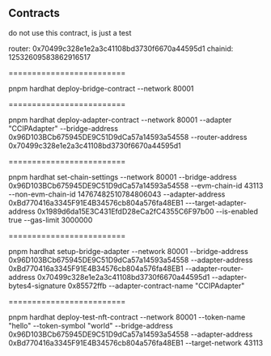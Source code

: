 ## Contracts

do not use this contract, is just a test

router: 0x70499c328e1e2a3c41108bd3730f6670a44595d1
chainid: 12532609583862916517

=========================

pnpm hardhat deploy-bridge-contract --network 80001

=========================

pnpm hardhat deploy-adapter-contract --network 80001 --adapter "CCIPAdapter" --bridge-address 0x96D103BCb675945DE9C51D9dCa57a14593a54558 --router-address 0x70499c328e1e2a3c41108bd3730f6670a44595d1

=========================

pnpm hardhat set-chain-settings --network 80001 --bridge-address 0x96D103BCb675945DE9C51D9dCa57a14593a54558 --evm-chain-id 43113 --non-evm-chain-id 14767482510784806043 --adapter-address 0xBd770416a3345F91E4B34576cb804a576fa48EB1 ---target-adapter-address 0x1989d6da15E3C431EfdD28eCa2fC4355C6F97b00 --is-enabled true --gas-limit 3000000

=========================

pnpm hardhat setup-bridge-adapter --network 80001 --bridge-address 0x96D103BCb675945DE9C51D9dCa57a14593a54558 --adapter-address 0xBd770416a3345F91E4B34576cb804a576fa48EB1 --adapter-router-address 0x70499c328e1e2a3c41108bd3730f6670a44595d1 --adapter-bytes4-signature 0x85572ffb --adapter-contract-name "CCIPAdapter"

=========================

pnpm hardhat deploy-test-nft-contract --network 80001 --token-name "hello" --token-symbol "world" --bridge-address 0x96D103BCb675945DE9C51D9dCa57a14593a54558 --adapter-address 0xBd770416a3345F91E4B34576cb804a576fa48EB1 --target-network 43113
